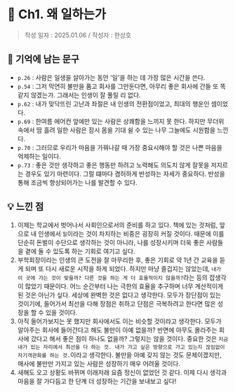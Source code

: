 # 🔖 Ch1. 왜 일하는가

> 작성 일자 : 2025.01.06 / 작성자 : 한상호
## 💫 기억에 남는 문구
- `p.26` : 사람은 일생을 살아가는 동안 '일'을 하는 데 가장 많은 시간을 쓴다.
- `p.54` : 그저 막연히 불만을 품고 회사를 그만둔다면, 아무리 좋은 회사에 간들 또 똑같지 않겠는가. 그래서는 인생이 잘 풀릴 리 없다.
- `p.62` : 내가 맞닥뜨린 고난과 좌절은 내 인생의 전환점이었고, 최대의 행운인 셈이었다.
- `p.69` : 한여름 에어컨 앞에만 있는 사람은 상쾌함을 느끼지 못 한다. 하지만 무더위 속에서 땀 흘려 일한 사람은 잠시 몸을 기대 쉴 수 있는 나무 그늘에도 시원함을 느낀다.
- `p.70` : 그러므로 우리가 마음을 가꿔나갈 때 가장 중요시해야 할 것은 나쁜 마음을 억제하는 일이다.
- `p.73` : 좋은 것만 생각하고 좋은 행동만 하려고 노력해도 의도치 않게 잘못을 저지르는 경우도 있기 마련이다. 그럴 떄마다 겸허하게 반성하는 자세가 중요하다. 반성을 통해 조금씩 향상되어가는 나를 발견할 수 있다.

## 💡 느낀 점
1. 이제는 학교에서 벗어나서 사회인으로서의 준비를 하고 있다. 책에 있는 것처럼, 앞으로 내 인생에서 `일`이라는 것이 차지하는 비중은 굉장히 커질 것이다. 때문에 이를 단순히 돈벌이 수단으로 생각하는 것이 아니라, 나를 성장시키며 더욱 좋은 사람들을 곁에 둘 수 있도록 하는 기회로 여기고 싶다.
2. 부학회장이라는 인생의 큰 도전을 잘 마무리한 후, 좋은 기회로 약 1년 간 교육을 듣게 되며 또 다시 새로운 시작을 하게 되었다. 하지만 마냥 즐겁지는 않았는데, `내가 이 곳에 가는 것이 맞을까? 다른 것을 하는 게 더 효율적이지 않을까?`라는 등의 잡생각이 많았기 때문이다. 어느 순간부터 나는 극한의 효율을 추구하며 너무 계산적이게 된 것은 아닌가 싶다. 세상에 완벽한 것은 없다고 생각한다. 모두가 장단점이 있는 것이기에, 들어가서 최선을 다해 장점은 취하고 단점은 극복하려고 한다면 많은 성장을 할 수 있을 것이다.
3. 아직 들어가보지는 못 했지만 회사에서도 이는 비슷할 것이라고 생각한다. 모두가 알아주는 회사에 들어간다고 해도 불만이 아예 없을까? 반면에 아무도 몰라주는 회사에 갔다고 해서 좋은 점이 하나도 없을까? 그렇지는 않을 것이다. 중요한 것은 `지금 내가 있는 자리에서 최선을 다 하는 것. 내가 가고 싶은 방향으로 가고 있는지 끊임없이 자기객관화를 하는 것.`이라고 생각한다. 불만을 아예 갖지 않는 것도 문제이겠지만, 매사에 불만만 가지고 있는 사람은 성장하기 매우 어려울 것이다.
4. 새해도 오고 상황도 바뀌며 이래저래 요즘 정신이 없었던 것 같다. 이제 다시 생각과 마음을 잘 가다듬고 한 단계 더 성장하는 기간을 보내보고 싶다!
